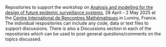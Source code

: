 Repositories to support the workshop on [Analysis and modelling for the design of future epidemic surveillance systems](https://conferences.cirm-math.fr/3222.html), 28 April - 2 May 2025 at the [Centre International de Rencontres Mathématiques](https://www.cirm-math.com/) in Luminy, France. The individual respositories can include any code, data or text files to support discussions. There is also a Discussions section in each of the repositories which can be used to post general questions/comments on the topics discussed.
